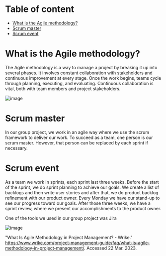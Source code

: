 












# Table of content


- [What is the Agile methodology?](#What-is-the-Agile-methodology-?)
- [Scrum master](#scrum-master)
- [Scrum event](scrum-event)








# What is the Agile methodology?

The Agile methodology is a way to manage a project by breaking it up into several phases. It involves constant collaboration with stakeholders and continuous improvement at every stage. Once the work begins, teams cycle through planning, executing, and evaluating. Continuous collaboration is vital, both with team members and project stakeholders.

![image](https://github.com/SoleilUmwiza92/PortfolioS3/assets/124836754/1c99461d-a6ad-45aa-ada7-f5ee6a82b9d6)





# Scrum master

In our group project, we work in an agile way where we use the scrum framework to deliver our work. To succeed as a team, one person is our scrum master. However, that person can be replaced by each sprint if necessary.

# Scrum event 

As a team we work in sprints, each sprint last three weeks. Before the start of the sprint, we do sprint planning to achieve our goals. We create a list of backlogs and then write user stories and after that, we do product backlog refinement with our product owner. Every Monday we have our stand-up to see our progress toward our goals. After those three weeks, we have a sprint review, where we present our accomplishments to the product owner.

One of the tools we used in our group project was Jira

![image](https://github.com/SoleilUmwiza92/PortfolioS3/assets/124836754/ae6f255d-c865-456c-bb7c-8b77b287e2ae)



 "What Is Agile Methodology in Project Management? - Wrike." https://www.wrike.com/project-management-guide/faq/what-is-agile-methodology-in-project-management/. Accessed 22 Mar. 2023.

